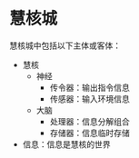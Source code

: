 # 慧核城

慧核城中包括以下主体或客体：

- 慧核
	- 神经
		- 传令器：输出指令信息
		- 传感器：输入环境信息
	- 大脑
		- 处理器：信息分解组合
		- 存储器：信息临时存储
- 信息：信息是慧核的世界
